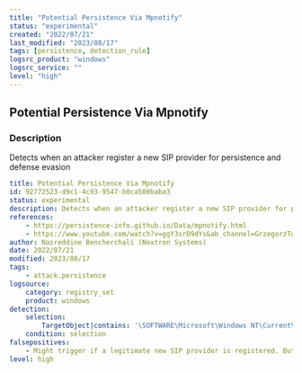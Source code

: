 ```yaml
---
title: "Potential Persistence Via Mpnotify"
status: "experimental"
created: "2022/07/21"
last_modified: "2023/08/17"
tags: [persistence, detection_rule]
logsrc_product: "windows"
logsrc_service: ""
level: "high"
---
```


## Potential Persistence Via Mpnotify

### Description

Detects when an attacker register a new SIP provider for persistence and defense evasion

```yml
title: Potential Persistence Via Mpnotify
id: 92772523-d9c1-4c93-9547-b0ca500baba3
status: experimental
description: Detects when an attacker register a new SIP provider for persistence and defense evasion
references:
    - https://persistence-info.github.io/Data/mpnotify.html
    - https://www.youtube.com/watch?v=ggY3srD9dYs&ab_channel=GrzegorzTworek
author: Nasreddine Bencherchali (Nextron Systems)
date: 2022/07/21
modified: 2023/08/17
tags:
    - attack.persistence
logsource:
    category: registry_set
    product: windows
detection:
    selection:
        TargetObject|contains: '\SOFTWARE\Microsoft\Windows NT\CurrentVersion\Winlogon\mpnotify'
    condition: selection
falsepositives:
    - Might trigger if a legitimate new SIP provider is registered. But this is not a common occurrence in an environment and should be investigated either way
level: high

```
